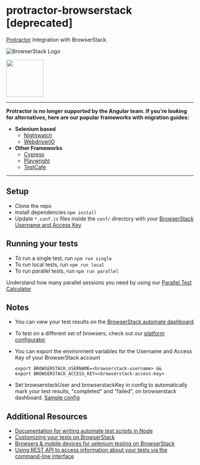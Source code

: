 # protractor-browserstack [deprecated]

[Protractor](https://github.com/angular/protractor/) Integration with BrowserStack.

![BrowserStack Logo](https://d98b8t1nnulk5.cloudfront.net/production/images/layout/logo-header.png?1469004780)

<img src ="http://nchaulet.github.io/slide-protractor-lyonjs/images/protractor-logo.png" height = "100">

---

**Protractor is no longer supported by the Angular team. If you're looking for alternatives, here are our popular frameworks with migration guides:**

- **Selenium based**
  - [Nightwatch](https://nightwatchjs.org/guide/migrating-to-nightwatch/from-protractor.html)
  - [WebdriverIO](https://webdriver.io/docs/protractor-migration/)
- **Other Frameworks**
  - [Cypress](https://docs.cypress.io/guides/migrating-to-cypress/protractor)
  - [Playwright](https://playwright.dev/docs/protractor)
  - [TestCafe](https://testcafe.io/documentation/403554/recipes/migration/migrate-tests-from-protractor-to-testcafe)
---


## Setup

* Clone the repo
* Install dependencies `npm install`
* Update `*.conf.js` files inside the `conf/` directory with your [BrowserStack Username and Access Key](https://www.browserstack.com/accounts/settings)

## Running your tests
* To run a single test, run `npm run single`
* To run local tests, run `npm run local`
* To run parallel tests, run `npm run parallel`

 Understand how many parallel sessions you need by using our [Parallel Test Calculator](https://www.browserstack.com/automate/parallel-calculator?ref=github)

## Notes
* You can view your test results on the [BrowserStack automate dashboard](https://www.browserstack.com/automate)
* To test on a different set of browsers, check out our [platform configurator](https://www.browserstack.com/automate/node#setting-os-and-browser)
* You can export the environment variables for the Username and Access Key of your BrowserStack account
  
  ```
  export BROWSERSTACK_USERNAME=<browserstack-username> &&
  export BROWSERSTACK_ACCESS_KEY=<browserstack-access-key>
  ```
* Set browserstackUser and browserstackKey in config to automatically mark your test results, "completed" and "failed", on browserstack dashboard. [Sample config](conf/single.conf.js)

## Additional Resources
* [Documentation for writing automate test scripts in Node](https://www.browserstack.com/automate/node)
* [Customizing your tests on BrowserStack](https://www.browserstack.com/automate/capabilities)
* [Browsers & mobile devices for selenium testing on BrowserStack](https://www.browserstack.com/list-of-browsers-and-platforms?product=automate)
* [Using REST API to access information about your tests via the command-line interface](https://www.browserstack.com/automate/rest-api)
